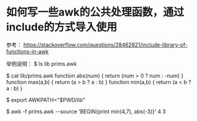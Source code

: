 # 如何写一些awk的公共处理函数，通过include的方式导入使用
参考： https://stackoverflow.com/questions/28462821/include-library-of-functions-in-awk

举例说明：
$ ls lib
prims.awk

$ cat lib/prims.awk
function abs(num) { return (num > 0 ? num : -num) }
function max(a,b) { return (a > b ? a : b) }
function min(a,b) { return (a < b ? a : b) }

$ export AWKPATH="$PWD/lib"

$ awk -f prims.awk --source 'BEGIN{print min(4,7), abs(-3)}'
4 3
